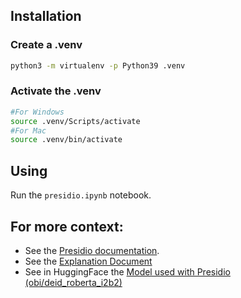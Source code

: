 ## Installation

### Create a .venv

```bash
python3 -m virtualenv -p Python39 .venv
```

### Activate the .venv

```bash
#For Windows
source .venv/Scripts/activate
#For Mac
source .venv/bin/activate
```

## Using

Run the `presidio.ipynb` notebook.

## For more context:

- See the [Presidio documentation](https://microsoft.github.io/presidio/).
- See the [Explanation Document](https://docs.google.com/document/d/1QFF-VG1q9iyZAukwo-GnYcXIz_BW7Rl62G3rMbWru2U/edit?usp=sharing)
- See in HuggingFace the [Model used with Presidio (obi/deid_roberta_i2b2)](https://huggingface.co/obi/deid_roberta_i2b2)
